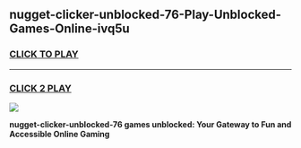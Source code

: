 
## nugget-clicker-unblocked-76-Play-Unblocked-Games-Online-ivq5u
<h3>
<a href="https://premium76.site?title=nugget-clicker-unblocked-76&ref=25A">CLICK TO PLAY</a></h3>
<hr>

<h3>
<a href="https://premium76.site?title=nugget-clicker-unblocked-76&ref=25A">CLICK 2 PLAY</a>
  
</h3>

<a href="https://premium76.site?title=nugget-clicker-unblocked-76&ref=25A"><img src="https://clearcache.store/games.png"></a>


**nugget-clicker-unblocked-76 games unblocked: Your Gateway to Fun and Accessible Online Gaming**
